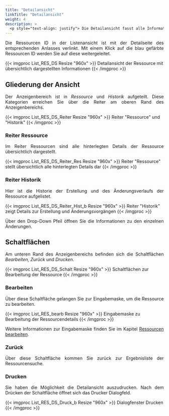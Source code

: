 ```yaml
---
title: "Detailansicht"
linkTitle: "Detailansicht"
weight: 4
description: >
  <p style="text-align: justify"> Die Detailansicht fasst alle Informationen zur ausgewählten Ressource übersichtlich zusammen. </p>
---
```

<p style="text-align: justify"> Die Ressourcen ID in der Listenansicht ist mit der Detailseite des entsprechenden Anlasses verlinkt. Mit einem Klick auf die blau gefärbte Ressourcen ID werden Sie auf diese weitergeleitet. </p>

{{< imgproc List_RES_DS Resize "960x" >}}
Detailansicht der Ressource mit übersichtlich dargestellten Informationen
{{< /imgproc >}}

## Gliederung der Ansicht
<p style="text-align: justify"> Der Anzeigenbereich ist in <i>Ressource</i> und <i>Historik</i> aufgeteilt. Diese Kategorien erreichen Sie über die Reiter am oberen Rand des Anzeigenbereichs. </p>

{{< imgproc List_RES_DS_Reiter Resize "960x" >}}
Reiter "Ressource" und "Historik" 
{{< /imgproc >}}

### Reiter Ressource
<p style="text-align: justify"> Im Reiter Ressourcen sind alle hinterlegten Details der Ressource übersichtlich dargestellt. </p>

{{< imgproc List_RES_DS_Reiter_Res Resize "960x" >}}
Reiter "Ressource" stellt übersichtlich alle hinterlegten Details dar 
{{< /imgproc >}}

### Reiter Historik
<p style="text-align: justify"> Hier ist die Historie der Erstellung und des Änderungsverlaufs der Ressource aufgelistet. </p>

{{< imgproc List_RES_DS_Reiter_Hist_b Resize "960x" >}}
Reiter "Historik" zeigt Details zur Erstellung und Änderungsvorgängen 
{{< /imgproc >}}

<p style="text-align: justify"> Über den Drop-Down Pfeil öffnen Sie die Informationen zu den einzelnen Änderungen. </p>

## Schaltflächen

<p style="text-align: justify"> Am unteren Rand des Anzeigenbereichs befinden sich die Schaltflächen <i>Bearbeiten, Zurück</i> und <i>Drucken</i>. </p>

{{< imgproc List_RES_DS_Schalt Resize "960x" >}}
Schaltflächen zur Bearbeitung der Ressource
{{< /imgproc >}}

### Bearbeiten

<p style="text-align: justify"> Über diese Schaltfläche gelangen Sie zur Eingabemaske, um die Ressource zu bearbeiten. </p>

{{< imgproc List_RES_bearb Resize "960x" >}}
Eingabemaske zu Bearbeitung der Ressourcendetails
{{< /imgproc >}}

<p style="text-align: justify"> Weitere Informationen zur Eingabemaske finden Sie im Kapitel <a href="/einstellungen/ressourcen/#ressource-bearbeiten">Ressourcen bearbeiten</a>. </p>

### Zurück

<p style="text-align: justify">
Über diese Schaltfläche kommen Sie zurück zur Ergebnisliste der Ressourcensuche. </p>

### Drucken

<p style="text-align: justify"> Sie haben die Möglichkeit die Detailansicht auszudrucken. Nach dem Drücken der Schaltfläche öffnet sich das Drucker Dialogfeld. </p>

{{< imgproc List_RES_DS_Druck_b Resize "960x" >}}
Dialogfenster Drucken
{{< /imgproc >}}